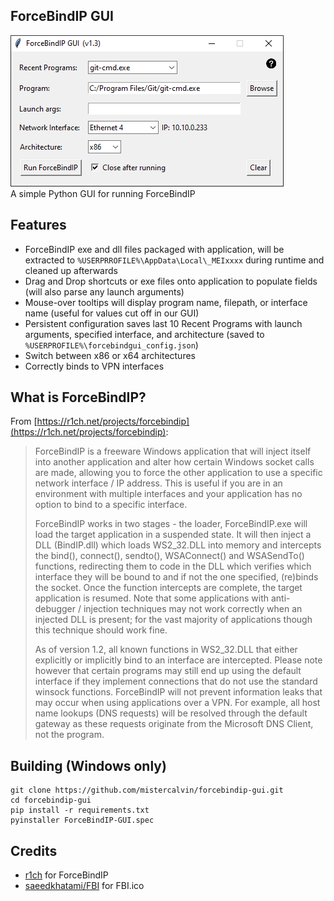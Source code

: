 ## ForceBindIP GUI
![example](images/forcebindipgui.png "ForceBindIP GUI")
\
A simple Python GUI for running ForceBindIP

## Features

- ForceBindIP exe and dll files packaged with application, will be extracted to `%USERPRROFILE%\AppData\Local\_MEIxxxx` during runtime and cleaned up afterwards
- Drag and Drop shortcuts or exe files onto application to populate fields (will also parse any launch arguments)
- Mouse-over tooltips will display program name, filepath, or interface name (useful for values cut off in our GUI)
- Persistent configuration saves last 10 Recent Programs with launch arguments, specified interface, and architecture (saved to `%USERPROFILE%\forcebindgui_config.json`)
- Switch between x86 or x64 architectures
- Correctly binds to VPN interfaces

## What is ForceBindIP?
From [https://r1ch.net/projects/forcebindip](https://r1ch.net/projects/forcebindip):

>ForceBindIP is a freeware Windows application that will inject itself into another application and alter how certain Windows socket calls are made, allowing you to force the other application to use a specific network interface / IP address. This is useful if you are in an environment with multiple interfaces and your application has no option to bind to a specific interface.
>
>ForceBindIP works in two stages - the loader, ForceBindIP.exe will load the target application in a suspended state. It will then inject a DLL (BindIP.dll) which loads WS2_32.DLL into memory and intercepts the bind(), connect(), sendto(), WSAConnect() and WSASendTo() functions, redirecting them to code in the DLL which verifies which interface they will be bound to and if not the one specified, (re)binds the socket. Once the function intercepts are complete, the target application is resumed. Note that some applications with anti-debugger / injection techniques may not work correctly when an injected DLL is present; for the vast majority of applications though this technique should work fine.
>
>As of version 1.2, all known functions in WS2_32.DLL that either explicitly or implicitly bind to an interface are intercepted. Please note however that certain programs may still end up using the default interface if they implement connections that do not use the standard winsock functions. ForceBindIP will not prevent information leaks that may occur when using applications over a VPN. For example, all host name lookups (DNS requests) will be resolved through the default gateway as these requests originate from the Microsoft DNS Client, not the program.


## Building (Windows only)

```
git clone https://github.com/mistercalvin/forcebindip-gui.git
cd forcebindip-gui
pip install -r requirements.txt
pyinstaller ForceBindIP-GUI.spec
```

## Credits
- [r1ch](https://r1ch.net/projects/forcebindip) for ForceBindIP
- [saeedkhatami/FBI](https://github.com/saeedkhatami/FBI) for FBI.ico
